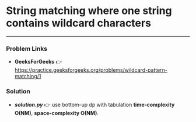 # String matching where one string contains wildcard characters

---

### Problem Links
- **__GeeksForGeeks__** :point_right: https://practice.geeksforgeeks.org/problems/wildcard-pattern-matching/1

### Solution
- **_solution.py_** :point_right: use bottom-up dp with tabulation **time-complexity O(NM)**, **space-complexity O(NM)**.
